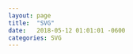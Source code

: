 ```yaml
---
layout: page
title:  "SVG"
date:   2018-05-12 01:01:01 -0600
categories: SVG
---
```

<style>
  .monster {
    margin-left: 50%;
    width: 75px;
    height: 94px;
    background: url('/assets/img/bluemansprite.png') left center;
    animation: play 0.8s steps(6) infinite;
  }
  @keyframes play {
   100% { background-position: -429px; }
}
</style>

<div class="monster">
</div>
